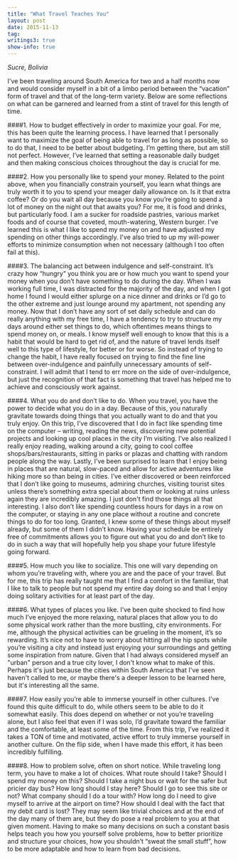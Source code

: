 ```yaml
---
title: "What Travel Teaches You"
layout: post
date: 2015-11-13
tag:
writings3: true
show-info: true
---
```

*Sucre, Bolivia*

I've been traveling around South America for two and a half months now and would consider myself in a bit of a limbo period between the “vacation” form of travel and that of the long-term variety. Below are some reflections on what can be garnered and learned from a stint of travel for this length of time.

####1. How to budget effectively in order to maximize your goal. 
For me, this has been quite the learning process. I have learned that I personally want to maximize the goal of being able to travel for as long as possible, so to do that, I need to be better about budgeting. I’m getting there, but am still not perfect. However, I’ve learned that setting a reasonable daily budget and then making conscious choices throughout the day is crucial for me. 

####2. How you personally like to spend your money.
Related to the point above, when you financially constrain yourself, you learn what things are truly worth it to you to spend your meager daily allowance on. Is it that extra coffee? Or do you wait all day because you know you’re going to spend a lot of money on the night out that awaits you? For me, it is food and drinks, but particularly food. I am a sucker for roadside pastries, various market foods and of course that coveted, mouth-watering, Western burger. I’ve learned this is what I like to spend my money on and have adjusted my spending on other things accordingly. I've also tried to up my will-power efforts to minimize consumption when not necessary (although I too often fail at this).

####3. The balancing act between indulgence and self-constraint. 
It’s crazy how “hungry” you think you are or how much you want to spend your money when you don’t have something to do during the day. When I was working full time, I was distracted for the majority of the day, and when I got home I found I would either splurge on a nice dinner and drinks or I’d go to the other extreme and just lounge around my apartment, not spending any money. Now that I don’t have any sort of set daily schedule and can do really anything with my free time, I have a tendency to try to structure my days around either set things to do, which oftentimes means things to spend money on, or meals. I know myself well enough to know that this is a habit that would be hard to get rid of, and the nature of travel lends itself well to this type of lifestyle, for better or for worse. So instead of trying to change the habit, I have really focused on trying to find the fine line between over-indulgence and painfully unnecessary amounts of self-constraint. I will admit that I tend to err more on the side of over-indulgence, but just the recognition of that fact is something that travel has helped me to achieve and consciously work against.

####4. What you do and don’t like to do. 
When you travel, you have the power to decide what you do in a day. Because of this, you naturally gravitate towards doing things that you actually want to do and that you truly enjoy. On this trip, I’ve discovered that I do in fact like spending time on the computer – writing, reading the news, discovering new potential projects and looking up cool places in the city I’m visiting. I’ve also realized I really enjoy reading, walking around a city, going to cool coffee shops/bars/restaurants, sitting in parks or plazas and chatting with random people along the way. Lastly, I’ve been surprised to learn that I enjoy being in places that are natural, slow-paced and allow for active adventures like hiking more so than being in cities. I’ve either discovered or been reinforced that I don’t like going to museums, admiring churches, visiting tourist sites unless there’s something extra special about them or looking at ruins unless again they are incredibly amazing. I just don't find those things all that interesting. I also don’t like spending countless hours for days in a row on the computer, or staying in any one place without a routine and concrete things to do for too long. Granted, I knew some of these things about myself already, but some of them I didn’t know. Having your schedule be entirely free of commitments allows you to figure out what you do and don’t like to do in such a way that will hopefully help you shape your future lifestyle going forward.

####5. How much you like to socialize. 
This one will vary depending on whom you’re traveling with, where you are and the pace of your travel. But for me, this trip has really taught me that I find a comfort in the familiar, that I like to talk to people but not spend my entire day doing so and that I enjoy doing solitary activities for at least part of the day. 

####6. What types of places you like. 
I’ve been quite shocked to find how much I’ve enjoyed the more relaxing, natural places that allow you to do some physical work rather than the more bustling, city environments. For me, although the physical activities can be grueling in the moment, it’s so rewarding. It’s nice not to have to worry about hitting all the hip spots while you’re visiting a city and instead just enjoying your surroundings and getting some inspiration from nature. Given that I had always considered myself an "urban" person and a true city lover, I don't know what to make of this. Perhaps it's just because the cities within South America that I've seen haven't called to me, or maybe there's a deeper lesson to be learned here, but it's interesting all the same.

####7. How easily you’re able to immerse yourself in other cultures. 
I’ve found this quite difficult to do, while others seem to be able to do it somewhat easily. This does depend on whether or not you’re traveling alone, but I also feel that even if I was solo, I’d gravitate toward the familiar and the comfortable, at least some of the time. From this trip, I’ve realized it takes a TON of time and motivated, active effort to truly immerse yourself in another culture. On the flip side, when I have made this effort, it has been incredibly fulfilling.

####8. How to problem solve, often on short notice. 
While traveling long term, you have to make a lot of choices. What route should I take? Should I spend my money on this? Should I take a night bus or wait for the safer but pricier day bus? How long should I stay here? Should I go to see this site or not? What company should I do a tour with? How long do I need to give myself to arrive at the airport on time? How should I deal with the fact that my debit card is lost? They may seem like trivial choices and at the end of the day many of them are, but they do pose a real problem to you at that given moment. Having to make so many decisions on such a constant basis helps teach you how you yourself solve problems, how to better prioritize and structure your choices, how you shouldn’t “sweat the small stuff”, how to be more adaptable and how to learn from bad decisions.
